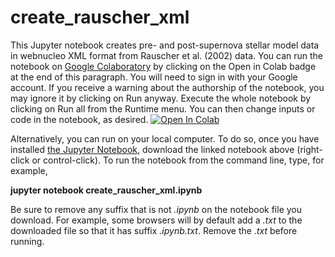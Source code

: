 # create_rauscher_xml

This Jupyter notebook creates pre- and post-supernova stellar model data in webnucleo XML format from Rauscher et al. (2002) data. You can run the notebook on [Google Colaboratory](https://colab.research.google.com) by clicking on the Open in Colab badge at the end of this paragraph.  You will need to sign in with your Google account.  If you receive a warning about the authorship of the notebook, you may ignore it by clicking on Run anyway.  Execute the whole notebook by clicking on Run all from the Runtime menu.  You can then change inputs or code in the notebook, as desired.  [![Open In Colab](https://colab.research.google.com/assets/colab-badge.svg)](https://colab.research.google.com/github/mbradle/create_rauscher_xml/blob/main/create_rauscher_xml.ipynb)

Alternatively, you can run on your local computer.  To do so, once you have installed [the Jupyter Notebook](https://jupyter.org), download the linked notebook above (right-click or control-click).  To run the notebook from the command line, type, for example,

**jupyter notebook create_rauscher_xml.ipynb**

Be sure to remove any suffix that is not *.ipynb* on the notebook file you download.  For example, some browsers will by default add a *.txt* to the downloaded file so that it has suffix *.ipynb.txt*.  Remove the *.txt* before running.
